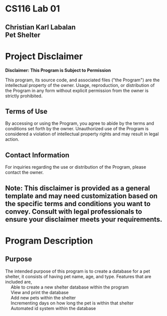 # CS116 Lab 01 <br/>
Christian Karl Labalan <br/>
Pet Shelter
-
# Project Disclaimer

**Disclaimer: This Program is Subject to Permission**

This program, its source code, and associated files ("the Program") are the intellectual property of the owner. Usage, reproduction, or distribution of the Program in any form without explicit permission from the owner is strictly prohibited.

## Terms of Use

By accessing or using the Program, you agree to abide by the terms and conditions set forth by the owner. Unauthorized use of the Program is considered a violation of intellectual property rights and may result in legal action.

## Contact Information

For inquiries regarding the use or distribution of the Program, please contact the owner.

**Note:** This disclaimer is provided as a general template and may need customization based on the specific terms and conditions you want to convey. Consult with legal professionals to ensure your disclaimer meets your requirements.
-

# Program Description

## Purpose

The intended purpose of this program is to create a database for a pet shelter, it consists of having pet name, age, and type.
Features that are included are, <br/>
&emsp; Able to create a new shelter database within the program <br/>
&emsp; View and print the database <br/>
&emsp; Add new pets within the shelter <br/>
&emsp; Incrementing days on how long the pet is within that shelter <br/>
&emsp; Automated id system within the database <br/>



